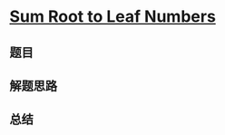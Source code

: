 # [Sum Root to Leaf Numbers](https://leetcode.com/problems/sum-root-to-leaf-numbers/)

## 题目


## 解题思路


## 总结


